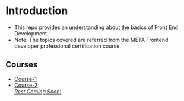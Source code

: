 <h1>Introduction</h1>
<ul>
  <li>This repo provides an understanding about the basics of Front End Development.</li>
  <li>Note: The topics covered are referred from the META Frontend developer professional certification course.</li>
</ul>
<div id="courselist">
  <h2>Courses</h2>
  <ul>
    <li><a href="https://github.com/herkura/FrontEndDocs/tree/main/Course-1">Course-1</li>
    <li><a href="https://github.com/herkura/FrontEndDocs/tree/main/Course-2">Course-2</li>
    <em>Rest Coming Soon!</em>
  </ul>
</div>
